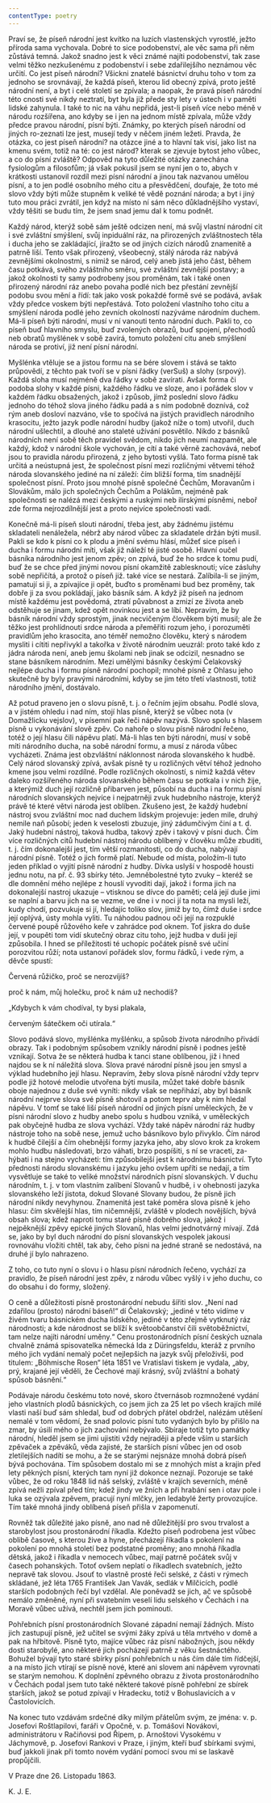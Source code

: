 ```yaml
---
contentType: poetry
---
```


<section>

Praví se, že píseň národní jest kvítko na luzích vlastenských vyrostlé, ježto příroda sama vychovala. Dobré to sice podobenství, ale věc sama při něm zůstává temná. Jakož snadno jest k věci známé najíti podobenství, tak zase velmi těžko nezkušenému z podobenství i sebe zdařilejšího neznámou věc určití. Co jest píseň národní? Všickni znatelé básnictví druhu toho v tom za jednoho se srovnávají, že každá píseň, kterou lid obecný zpívá, proto ještě národní není, a byt i celé století se zpívala; a naopak, že pravá píseň národní této cnosti své nikdy neztratí, byt byla již přede sty lety v ústech i v paměti lidské zahynula. I také to nic na váhu nepřidá, jest-li píseň více nebo méně v národu rozšířena, ano kdyby se i jen na jednom místě zpívala, může vždy předce pravou národní, písní býti. Známky, po kterých píseň národní od jiných ro-zeznati lze jest, musejí tedy v něčem jiném ležeti. Pravda, že otázka, co jest píseň národní? na otázce jiné a to hlavní tak visí, jako list na kmenu svém, totiž na té: co jest národ? kterak se zjevuje bytost jeho vůbec, a co do písní zvláště? Odpověd na tyto důležité otázky zanechána fysiologům a filosofům; já však pokusil jsem se nyní jen o to, abych v krátkosti ustanovil rozdíl mezi písní národní a jinou tak nazvanou umělou písní, a to jen podlé osobního mého citu a přesvědčení, doufaje, že toto mé slovo vždy býti může stupněm k veliké té vědě poznání národa; a byt i jiný tuto mou práci zvrátil, jen když na místo ní sám něco důkladnějšího vystaví, vždy těšiti se budu tím, že jsem snad jemu dal k tomu podnět.

Každý národ, kterýž sobě sám ještě odcizen není, má svůj vlastní národní cit i své zvláštní smýšlení, svůj inpiduální ráz, na přirozených zvláštnostech těla i ducha jeho se zakládající, jíražto se od jiných cizích národů znamenitě a patrně liší. Tento však přirozený, všeobecný, stálý národa ráz nabývá zevnějšími okolnostmi, s nimiž se národ, celý aneb jistá jeho část, během času potkává, svého zvláštního směru, své zvláštní zevnější postavy; a jakož okolnosti ty samy podrobeny jsou proměnám, tak i také onen přirozený národní ráz anebo povaha podlé nich bez přestání zevnější podobu svou mění a řídí: tak jako vosk pokaždé formě své se podává, avšak vždy předce voskem býti nepřestává. Toto položení vlastního toho citu a smýšlení národa podlé jeho zevních okolností nazýváme národním duchem. Má-li píseň býti národní, musí v ní vanouti tento národní duch. Pakli to, co píseň buď hlavního smyslu, buď zvolených obrazů, buď spojení, přechodů neb obratů myšlének v sobě zavírá, tomuto položení citu aneb smýšlení národa se protiví, již není písní národní.

Myšlénka vtěluje se a jistou formu na se bére slovem i stává se takto průpovědí, z těchto pak tvoří se v písni řádky (verSuš) a slohy (srpový). Každá sloha musí nejméně dva řádky v sobě zavírati. Avšak forma či podoba slohy v každé písni, každého řádku ve sloze, ano i pořádek slov v každém řádku obsažených, jakož i způsob, jímž poslední slovo řádku jednoho do téhož slova jiného řádku padá a s ním podobně doznívá, což rým aneb dosloví nazváno, vše to spočívá na jistých pravidlech národního krasocitu, ježto jazyk podle národní hudby (jakož níže o tom) utvořil, duch národní ušlechtil, a dlouhé ano staleté užívání posvětilo. Nikdo z básníků národních není sobě těch pravidel svědom, nikdo jich neumí nazpamět, ale každý, kdož v národní škole vychován, je cítí a také věrně zachovává, neboť jsou to pravidla národu přirozená, z jeho bytosti vyšlá. Tato forma písně tak určitá a neústupná jest, že společnost písní mezi rozličnými větvemi téhož národa slovanského jediné na ní záleží: čím bližší forma, tím snadnější společnost písní. Proto jsou mnohé písně společné Čechům, Moravanům i Slovákům, málo jich společných Čechům a Polákům, nejméně pak společnosti se nalézá mezi českými a ruskými neb ilirskými písněmi, neboř zde forma nejrozdílnější jest a proto nejvíce společnosti vadí.

Konečně má-li píseň slouti národní, třeba jest, aby žádnému jistému skladateli nenáležela, nébrž aby národ vůbec za skladatele držán býti musil. Pakli se kdo k písni co k plodu a jmění svému hlásí, můžeť sice píseň i ducha i formu národní míti, však již náleží té jisté osobě. Hlavní oučel básníka národního jest jenom zpěv; on zpívá, buď že ho srdce k tomu pudí, buď že se chce před jinými novou písní okamžitě zablesknouti; více zásluhy sobě nepřičítá, a protož o píseň již. také více se nestará. Zalíbila-li se jiným, pamatují si ji, a zpívajíce ji opět, buďto s proměnami bud bez proměny, tak dobře ji za svou pokládají, jako básník sám. A když již píseň na jednom místě každému jest povědomá, ztratí půvabnost a zmizí ze života aneb odstěhuje se jinam, kdež opět novinkou jest a se líbí. Nepravím, že by básník národní vždy sprostým, jinak necvičeným člověkem býti musil; ale že těžko jest prohlídnouti srdce národa a přeměřiti rozum jeho, i porozuměti pravidlům jeho krasocita, ano téměř nemožno člověku, který s národem mysliti i cítiti nepřivykl a takořka v životě národním ueuzrál: proto také kdo z jádra národa není, aneb jemu školami neb jinak se odcizil, nesnadno se stane básníkem národním. Mezi umělými básníky českými Čelakovský nejlépe ducha i formu písně národní pochopil; mnohé písně z Ohlasu jeho skutečně by byly pravými národními, kdyby se jim této třetí vlastnosti, totiž národního jmění, dostávalo.

Až potud praveno jen o slovu písně, t. j. o řečním jejím obsahu. Podlé slova, a v jistém ohledu i nad ním, stojí hlas písně, kterýž se vůbec nota (v Domažlicku vejslov), v písemní pak řeči nápěv nazývá. Slovo spolu s hlasem písně u vykonávání slově zpěv. Co nahoře o slovu písně národní řečeno, totéž o její hlasu čili nápěvu platí. Má-li hlas ten býti národní, musí v sobě míti národního ducha, na sobě národní formu, a musí z národa vůbec vycházeti. Známa jest obzvláštní náklonnost národa slovanského k hudbě. Celý národ slovanský zpívá, avšak písně ty u rozličných větví téhož jednoho kmene jsou velmi rozdílné. Podle rozličných okolností, s nimiž každá větev daleko rozšířeného národa slovanského během času se potkala i v nich žije, a kterýmiž duch její rozličně přibarven jest, působí na ducha i na formu písní národních slovanských nejvíce i nejpatrněji zvuk hudebního nástroje, kterýž právě té které větvi národa jest oblíben. Zkušeno jest, že každý hudební nástroj svou zvláštní moc nad duchem lidským projevuje: jeden mile, druhý nemile naň působí; jeden k veselosti zbuzuje, jiný zádumčivým činí a t. d. Jaký hudební nástroj, taková hudba, takový zpěv i takový v písni duch. Čím více rozličných citů hudební nástroj národu oblíbený v člověku může zbuditi, t. j. čím dokonalejší jest, tím větší rozmanitosti, co do ducha, nabývají národní písně. Totéž o jich formě platí. Nebude od místa, položím-li tuto jeden příklad o vyjití písně národní z hudby. Dívka uslyší v hospodě housti jednu notu, na př. č. 93 sbírky této. Jemněbolestné tyto zvuky – kteréž se dle domnění mého nejlépe z houslí vyvoditi dají, jakož i forma jich na dokonalejší nastroj ukazuje – vtisknou se dívce do paměti; celá její duše jimi se naplní a barvu jich na se vezme, ve dne i v noci jí ta nota na mysli leží, kudy chodí, pozvukuje si jí, hledajíc toliko slov, jimiž by to, čímž duše i srdce její oplývá, ústy mohla vyliti. Tu náhodou padnou oči její na rozpuklé červené poupě růžového keře v zahrádce pod oknem. Toť jiskra do duše její, v poupěti tom vidí skutečný obraz citu toho, jejž hudba v duši její způsobila. I hned se příležitosti té uchopíc počátek písně své učiní porozvitou růží; nota ustanoví pořádek slov, formu řádků, i vede rým, a děvče spustí:

</section>

<section>

Červená růžičko, proč se nerozvíjíš?

proč k nám, můj holečku, proč k nám už nechodíš?

„Kdybych k vám chodíval, ty bysi plakala,

červeným šátečkem oči utírala.“

</section>

<section>

Slovo podává slovo, myšlénka myšlénku, a spůsob života národního přivádí obrazy. Tak i podobným spůsobem vznikly národní písně i podnes ještě vznikají. Sotva že se některá hudba k tanci stane oblíbenou, již i hned najdou se k ní náležitá slova. Slova pravé národní písně jsou jen smysl a výklad hudebního její hlasu. Nepravím, žeby slova písně národní vždy teprv podle již hotové melodie utvořena býti musila, můžet také dobře básník oboje najednou z duše své vyníti: nikdy však se nepřihází, aby byl básník národní nejprve slova své písně shotovil a potom teprv aby k nim hledal nápěvu. V tomť se také liší píseň národní od jiných písní uměleckých, že v písni národní slovo z hudby anebo spolu s hudbou vzniká, v uměleckých pak obyčejně hudba ze slova vychází. Vždy také nápěv národní ráz hudby nástroje toho na sobě nese, jemuž ucho básníkovo bylo přivyklo. Čím národ k hudbě čilejší a čím ohebnější formy jazyka jeho, aby slovo krok za krokem mohlo hudbu následovati, brzo váhati, brzo pospíšiti, s ní se vraceti, za-hýbati i na stejno vycházeti: tím způsobilejší jest k národnímu básnictví. Tyto přednosti národu slovanskému i jazyku jeho ovšem upříti se nedají, a tím vysvětluje se také to veliké množství národních písní slovanských. V duchu národním, t. j. v tom vlastním zalíbení Slovanů v hudbě, i v ohebnosti jazyka slovanského leží jistota, dokud Slované Slovany budou, že písně jich národní nikdy nevyhynou. Znamenitá jest také poměra slova písně k jeho hlasu: čím skvělejší hlas, tím ničemnější, zvláště v plodech novějších, bývá obsah slova; kdež naproti tomu staré písně dobrého slova, jakož i nejpěknější zpěvy epické jiných Slovanů, hlas velmi jednotvárný mívají. Zdá se, jako by byl duch národní do písní slovanských vespolek jakousi rovnováhu vložiti chtěl, tak aby, čeho písni na jedné straně se nedostává, na druhé jí bylo nahrazeno.

Z toho, co tuto nyní o slovu i o hlasu písní národních řečeno, vychází za pravidlo, že píseň národní jest zpěv, z národu vůbec vyšlý i v jeho duchu, co do obsahu i do formy, složený.

O ceně a důležitosti písně prostonárodní nebudu šířiti slov. „Není nad zdařilou (prosto) národní báseň!“ dí Čelakovský; „jediné v této vidíme v živém tvaru básnickém ducha lidského, jediné v této zřejmě vytknutý ráz národnosti; a kde národnost se blíží k světoobčanství čili světoběžnictví, tam nelze najíti národní uměny.“ Cenu prostonárodních písní českých uznala chvalně známá spisovatelka německá Ida z Düringsfeldu, kteráž z prvního mého jich vydání nemalý počet nejlepšich na jazyk svůj přeloživši, pod titulem: „Böhmische Rosen“ léta 1851 ve Vratislavi tiskem je vydala, „aby, prý, krajané její věděli, že Čechové mají krásný, svůj zvláštní a bohatý spůsob básnění.“

Podávaje národu českému toto nové, skoro čtvernásob rozmnožené vydání jeho vlastních plodů básnických, co jsem jich za 25 let po všech krajích milé vlasti naší buď sám shledal, buď od dobrých přátel obdržel, nalézám utěšení nemalé v tom vědomí, že snad polovic písní tuto vydaných bylo by přišlo na zmar, by úsilí mého o jich zachování nebývalo. Sbíraje totiž tyto památky národní, hleděl jsem se jimi ujistiti vždy nejraději a přede vším u starších zpěvaček a zpěváků, věda zajisté, že starších písní vůbec jen od osob zletilejších nadíti se mohu, a že se starými nejsnáze mnohá dobrá píseň bývá pochována. Tím spůsobem dostalo mi se z mnohých míst a krajin před lety pěkných písní, kterých tam nyní již dokonce neznají. Pozoruje se také vůbec, že od roku 1848 lid náš selský, zvláště v krajích severních, méně zpívá nežli zpíval před tím; kdež jindy ve žních a při hrabání sen i otav pole i luka se ozývala zpěvem, pracují nyní mlčky, jen ledabylé žerty provozujíce. Tím také mnohá jindy oblíbená píseň přišla v zapomenutí.

Rovněž tak důležité jako písně, ano nad ně důležitější pro svou trvalost a starobylost jsou prostonárodní říkadla. Kdežto píseň podrobena jest vůbec oblibě časové, s kterou žive a hyne, přecházejí říkadla s pokolení na pokolení po mnohá století bez podstatné proměny; ano mnohá říkadla dětská, jakož i říkadla v nemocech vůbec, mají patrně počátek svůj v časech pohanských. Totoť ovšem neplatí o říkadlech svatebních, ježto nepravě tak slovou. Jsouť to vlastně prosté řeči selské, z části v rýmech skládané, jež léta 1765 František Jan Vavák, sedlák v Milčicích, podlé starších podobných řečí byl vzdělal. Ale poněvadž se jich, ač ve spůsobě nemálo změněné, nyní při svatebním veselí lidu selského v Čechách i na Moravě vůbec užívá, nechtěl jsem jich pominouti.

Pohřebních písní prostonárodních Slované západní nemají žádných. Místo jich zastupují písně, jež učitel se svými žáky zpívá u těla mrtvého v domě a pak na hřbitově. Písně tyto, majíce vůbec ráz písní nábožných, jsou někdy dosti starobylé, ano některé jich pocházejí patrně z věku šestnáctého. Bohužel bývají tyto staré sbírky písní pohřebních u nás čím dále tím řídčejší, a na místo jich vtírají se písně nové, které ani slovem ani nápěvem vyrovnati se starým nemohou. K doplnění zpěvného obrazu z života prostonárodního v Čechách podal jsem tuto také některé takové písně pohřební ze sbírek starších, jakož se potud zpívají v Hradecku, totiž v Bohuslavicích a v Častolovicích.

Na konec tuto vzdávám srdečné díky milým přátelům svým, ze jména: v. p. Josefovi Roštlapilovi, faráři v Opočně, v. p. Tomášovi Novákovi, administrátoru v Račiňovsi pod Řípem, p. Arnoštovi Vysokému v Jáchymově, p. Josefovi Rankovi v Praze, i jiným, kteří buď sbírkami svými, buď jakkoli jinak při tomto novém vydání pomocí svou mi se laskavě propůjčili.

V Praze dne 26. Listopadu 1863.

K. J. E.

</section>
